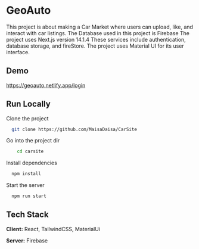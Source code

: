 # GeoAuto

This project is about making a Car Market where users can upload, like, and interact with car listings. The Database used in this project is Firebase
The project uses Next.js version 14.1.4 These services include authentication, database storage, and fireStore. The project uses Material UI for its user interface.





## Demo

https://geoauto.netlify.app/login

## Run Locally

Clone the project

```bash
  git clone https://github.com/MaisaDaisa/CarSite
```

Go into the project dir

```bash
    cd carsite
```

Install dependencies

```bash
  npm install
```

Start the server

```bash
  npm run start
```
## Tech Stack

**Client:** React, TailwindCSS, MaterialUi

**Server:** Firebase

